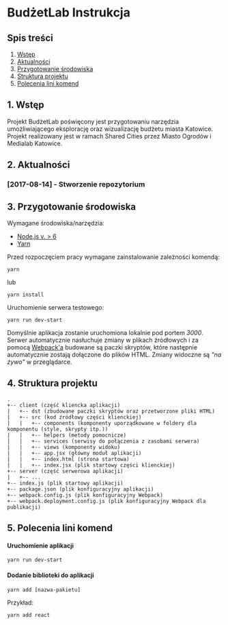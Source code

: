 # BudżetLab Instrukcja

## Spis treści


1. [Wstęp](#wstep)
2. [Aktualności](#aktualnosci)
3. [Przygotowanie środowiska](#przygotowanie)
4. [Struktura projektu](#struktura)
5. [Polecenia lini komend](#polecenia)


## 1. Wstęp <a name="wstep"></a>

Projekt BudżetLab poświęcony jest przygotowaniu narzędzia umożliwiającego eksplorację oraz wizualizację budżetu miasta Katowice. Projekt realizowany jest w ramach Shared Cities przez Miasto Ogrodów i Medialab Katowice.
## 2. Aktualności <a name="aktualnosci"></a>

### [2017-08-14] - Stworzenie repozytorium

## 3. Przygotowanie środowiska <a name="przygotowanie"></a>

Wymagane środowiska/narzędzia:

* [Node.js v. > 6](https://nodejs.org/en/download/)
* [Yarn](https://yarnpkg.com/en/docs/install)

Przed rozpoczęciem pracy wymagane zainstalowanie zależności komendą:
```shell
yarn
```
lub
```shell
yarn install
```

Uruchomienie serwera testowego:
```shell
yarn run dev-start
```
Domyślnie aplikacja zostanie uruchomiona lokalnie pod portem *3000*. Serwer automatycznie nasłuchuje zmiany w plikach źródłowych i za pomocą [Webpack'a](https://webpack.js.org/concepts/) budowane są paczki skryptów, które następnie automatycznie zostają dołączone do plików HTML. Zmiany widoczne są *"na żywo"* w przeglądarce.


## 4. Struktura projektu <a name="struktura"></a>
```
.
+-- client (część kliencka aplikacji)
|   +-- dst (zbudowane paczki skryptów oraz przetworzone pliki HTML)
|   +-- src (kod źródłowy części klienckiej)
|   |   +-- components (komponenty uporządkowane w foldery dla komponentu (style, skrypty itp.))
|   |   +-- helpers (metody pomocnicze)
|   |   +-- services (serwisy do połączenia z zasobami serwera)
|   |   +-- views (komponenty widoku)
|   |   +-- app.jsx (główny moduł aplikacji)
|   |   +-- index.html (strona startowa)
|   |   +-- index.jsx (plik startowy części klienckiej)
+-- server (część serwerowa aplikacji)
|   +-- ...
+-- index.js (plik startowy aplikacji)
+-- package.json (plik konfiguracyjny aplikacji)
+-- webpack.config.js (plik konfiguracyjny Webpack)
+-- webpack.deployment.config.js (plik konfiguracyjny Webpack dla publikacji)
```

## 5. Polecenia lini komend <a name="polecenia"></a>


#### Uruchomienie aplikacji
```shell
yarn run dev-start
```

#### Dodanie biblioteki do aplikacji
```shell
yarn add [nazwa-pakietu]
```
Przykład:
```shell
yarn add react
```
